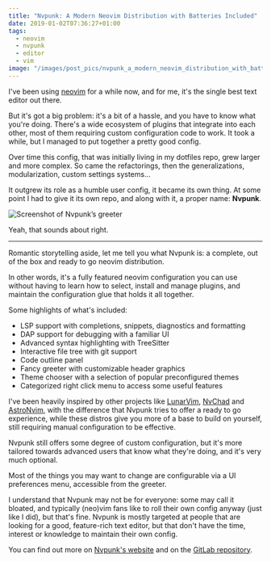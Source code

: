 ```yaml
---
title: "Nvpunk: A Modern Neovim Distribution with Batteries Included"
date: 2019-01-02T07:36:27+01:00
tags:
  - neovim
  - nvpunk
  - editor
  - vim
image: "/images/post_pics/nvpunk_a_modern_neovim_distribution_with_batteries_included/cover.jpg"
---
```


I've been using [neovim](https://neovim.io) for a while now, and for me, it's the single best text editor out there.

But it's got a big problem: it's a bit of a hassle, and you have to know what you're doing. There's a wide ecosystem of plugins that integrate into each other, most of them requiring custom configuration code to work. It took a while, but I managed to put together a pretty good config.

Over time this config, that was initially living in my dotfiles repo, grew larger and more complex. So came the refactorings, then the generalizations, modularization, custom settings systems...

It outgrew its role as a humble user config, it became its own thing. At some point I had to give it its own repo, and along with it, a proper name: **Nvpunk**.

![Screenshot of Nvpunk’s greeter](/images/post_pics/nvpunk_a_modern_neovim_distribution_with_batteries_included/greeter.jpg)

Yeah, that sounds about right.

---

Romantic storytelling aside, let me tell you what Nvpunk is: a complete, out of the box and ready to go neovim distribution.

In other words, it's a fully featured neovim configuration you can use without having to learn how to select, install and manage plugins, and maintain the configuration glue that holds it all together.

Some highlights of what's included:

- LSP support with completions, snippets, diagnostics and formatting
- DAP support for debugging with a familiar UI
- Advanced syntax highlighting with TreeSitter
- Interactive file tree with git support
- Code outline panel
- Fancy greeter with customizable header graphics
- Theme chooser with a selection of popular preconfigured themes
- Categorized right click menu to access some useful features

I've been heavily inspired by other projects like [LunarVim](https://www.lunarvim.org/), [NvChad](https://nvchad.com/) and [AstroNvim](https://astronvim.github.io/), with the difference that Nvpunk tries to offer a ready to go experience, while these distros give you more of a base to build on yourself, still requiring manual configuration to be effective.

Nvpunk still offers some degree of custom configuration, but it's more tailored towards advanced users that know what they're doing, and it's very much optional.

Most of the things you may want to change are configurable via a UI preferences menu, accessible from the greeter.

I understand that Nvpunk may not be for everyone: some may call it bloated, and typically (neo)vim fans like to roll their own config anyway (just like I did), but that's fine. Nvpunk is mostly targeted at people that are looking for a good, feature-rich text editor, but that don't have the time, interest or knowledge to maintain their own config.

You can find out more on [Nvpunk's website](https://nvpunk.gabmus.org) and on the [GitLab repository](https://gitlab.com/gabmus/nvpunk).
